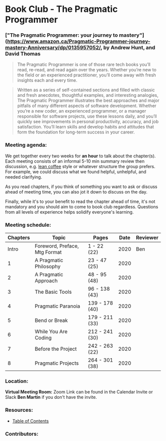 # Book Club - The Pragmatic Programmer

### ["The Pragmatic Programmer: your journey to mastery"](https://www.amazon.ca/Pragmatic-Programmer-journey-mastery-Anniversary/dp/0135957052/, by Andrew Hunt, and David Thomas

> The Pragmatic Programmer is one of those rare tech books you’ll read, re-read, and read again over the years. Whether you’re new to the field or an experienced practitioner, you’ll come away with fresh insights each and every time.

> Written as a series of self-contained sections and filled with classic and fresh anecdotes, thoughtful examples, and interesting analogies, The Pragmatic Programmer illustrates the best approaches and major pitfalls of many different aspects of software development. Whether you’re a new coder, an experienced programmer, or a manager responsible for software projects, use these lessons daily, and you’ll quickly see improvements in personal productivity, accuracy, and job satisfaction. You’ll learn skills and develop habits and attitudes that form the foundation for long-term success in your career.

### Meeting agenda:

We get together every two weeks for **an hour** to talk about the chapter(s). Each meeting consists of an informal 5-10 min summary review then discussion, e.g. [lean coffee](http://agilecoffee.com/leancoffee/) style or whatever structure the group prefers. For example, we could discuss what we found helpful, unhelpful, and needed clarifying.

As you read chapters, if you think of something you want to ask or discuss ahead of meeting time, you can also jot it down to discuss on the day.

Finally, while it's to your benefit to read the chapter ahead of time, it's not mandatory and you should aim to come to book club regardless. Questions from all levels of experience helps solidify everyone's learning.

### Meeting schedule:

| Chapters | Topic                         | Pages          | Date | Reviewer |
| -------- | ----------------------------- | -------------- | ---- | -------- |
| Intro    | Foreword, Preface, Mtg Format | 1 - 22 (22)    | 2020 | Ben      |
| 1        | A Pragmatic Philosophy        | 23 - 47 (25)   | 2020 |          |
| 2        | A Pragmatic Approach          | 48 - 95 (48)   | 2020 |          |
| 3        | The Basic Tools               | 96 - 138 (43)  | 2020 |          |
| 4        | Pragmatic Paranoia            | 139 - 178 (40) | 2020 |          |
| 5        | Bend or Break                 | 179 - 211 (33) | 2020 |          |
| 6        | While You Are Coding          | 212 - 241 (30) | 2020 |          |
| 7        | Before the Project            | 242 - 263 (22) | 2020 |          |
| 8        | Pragmatic Projects            | 264 - 301 (38) | 2020 |          |

### Location:

**Virtual Meeting Room:** Zoom Link can be found in the Calendar Invite or Slack **Ben Martin** if you don't have the invite.

### Resources:

- [Table of Contents](./table-of-contents.md)

### Contributors:
